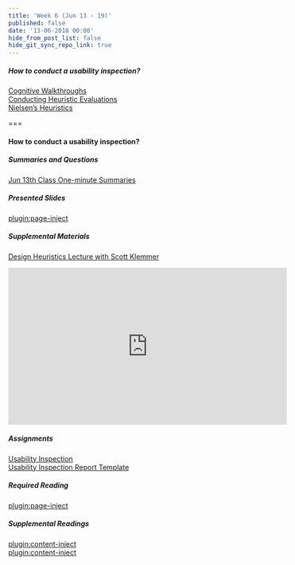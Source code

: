 ```yaml
---
title: 'Week 6 (Jun 13 - 19)'
published: false
date: '13-06-2018 00:00'
hide_from_post_list: false
hide_git_sync_repo_link: true
---
```


##### How to conduct a usability inspection?   
[Cognitive Walkthroughs](https://paulhibbitts.net/cmpt-363-182/pdfs/cmpt-363-182-user-interface-inspections.pdf#page=6)  
[Conducting Heuristic Evaluations](https://paulhibbitts.net/cmpt-363-182/pdfs/cmpt-363-182-user-interface-inspections.pdf#page=17)  
[Nielsen’s Heuristics](https://paulhibbitts.net/cmpt-363-182/pdfs/cmpt-363-182-user-interface-inspections.pdf#page=38)  

===

#### **How to conduct a usability inspection?**

##### Summaries and Questions  
[Jun 13th Class One-minute Summaries](https://sso.canvaslms.com/courses/1413912/assignments/9519520)

##### Presented Slides  
[plugin:page-inject](/all-slides/week-06)

##### Supplemental Materials  
[Design Heuristics Lecture with Scott Klemmer](https://www.youtube.com/playlist?list=PLVtu1bDQijari7LfHOoSTdcpbWIkwZWIA)  
<div class="embed-responsive embed-responsive-4by3"><iframe width="560" height="315" src="https://www.youtube.com/embed/videoseries?list=PLVtu1bDQijari7LfHOoSTdcpbWIkwZWIA" frameborder="0" allowfullscreen></iframe></div>

##### Assignments
[Usability Inspection](https://sso.canvaslms.com/courses/1413912/assignments/9519532)   
[Usability Inspection Report Template](https://sso.canvaslms.com/courses/1413912/files/folder/Handouts/Usability%20Inspection%20Report%20Template)

##### Required Reading  
[plugin:page-inject](/all-readings/week-06)

##### Supplemental Readings  
[plugin:content-inject](/ux-techniques-guide/how-to-conduct-a-usability-inspection/cognitive-walkthroughs)  
[plugin:content-inject](/ux-techniques-guide/how-to-conduct-a-usability-inspection/heuristic-evaluations)  
